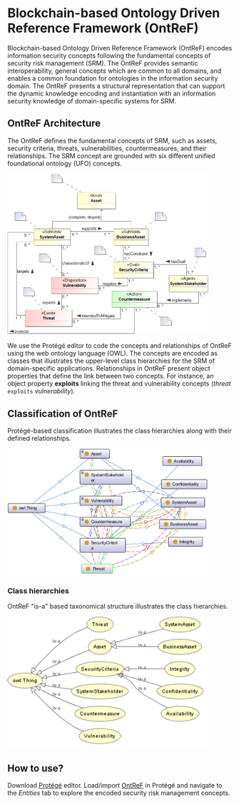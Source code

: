 # Blockchain-based Ontology Driven Reference Framework (OntReF)

Blockchain-based Ontology Driven Reference Framework (OntReF) encodes information security concepts following the fundamental concepts of security risk management (SRM). The OntReF provides semantic interoperability, general concepts which are common to all domains, and enables a common foundation for ontologies in the information security domain. The OntReF presents a structural representation that can support the dynamic knowledge encoding and instantiation with an information security knowledge of domain-specific systems for SRM.

## OntReF Architecture
The OntReF defines the fundamental concepts of SRM, such as assets, security criteria, threats, vulnerabilities, countermeasures, and their relationships. The SRM concept are grounded with six different unified foundational ontology (UFO) concepts.

<img src="OntRef_architecture_ufo.png" width="450" alt="OntReF architecture" title="OntReF architecture"/>

We use the Protégé editor to code the concepts and relationships of OntReF using the web ontology language (OWL). The concepts are encoded as classes that illustrates the upper-level class hierarchies for the SRM of domain-specific applications. Relationships in OntReF present object properties that define the link between two concepts. For instance, an object property **exploits** linking the threat and  vulnerability concepts (*threat* ``exploits`` *vulnerability*).

## Classification of OntReF
Protégé-based classification illustrates the class hierarchies along with their defined relationships.

<img src="OntRef_classifications.png" width="450" alt="OntReF Protégé-based classifications" title="OntReF Protégé-based classifications"/>

### Class hierarchies

OntReF "is-a" based taxonomical structure illustrates the class hierarchies.

<img src="OntRef.png" width="450" alt="OntReF Protégé-based classifications" title="OntReF Protégé-based classifications"/>

## How to use?
Download [Protégé](https://protege.stanford.edu) editor. Load/import [OntReF](https://mmisw.org/ont/~mubashar/OntRef) in Protégé and navigate to the *Entities* tab to explore the encoded security risk management concepts.
